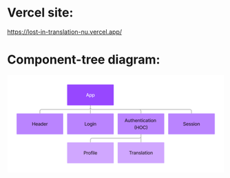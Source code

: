 # Vercel site:
https://lost-in-translation-nu.vercel.app/

# Component-tree diagram:
<img src="/lost-in-translation component-tree.png" alt="Alt text" title="Optional title">
